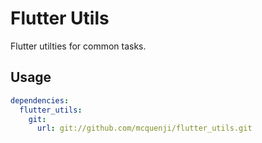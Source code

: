 # Flutter Utils

Flutter utilties for common tasks.

## Usage

```yaml
dependencies:
  flutter_utils:
    git:
      url: git://github.com/mcquenji/flutter_utils.git
```

